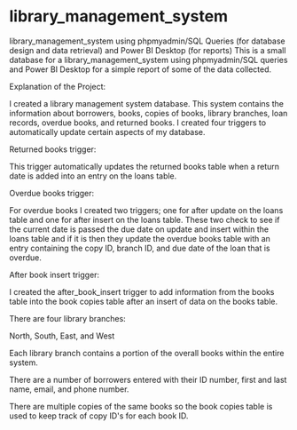 # library_management_system
library_management_system using phpmyadmin/SQL Queries (for database design and data retrieval) and Power BI Desktop (for reports)
This is a small database for a library_management_system using phpmyadmin/SQL queries and Power BI Desktop for a simple report of some of the data collected.

Explanation of the Project:

I created a library management system database. This system contains the information about borrowers, books, copies of books, library branches, loan records, overdue books, and returned books. I created four triggers to automatically update certain aspects of my database.

Returned books trigger:

This trigger automatically updates the returned books table when a return date is added into an entry on the loans table.

Overdue books trigger:

For overdue books I created two triggers; one for after update on the loans table and one for after insert on the loans table. These two check to see if the current date is passed the due date on update and insert within the loans table and if it is then they update
the overdue books table with an entry containing the copy ID, branch ID, and due date of the loan that is overdue.

After book insert trigger:

I created the after_book_insert trigger to add information from the books table into the book copies table after an insert of data on the books table.

There are four library branches:

North, South, East, and West

Each library branch contains a portion of the overall books within the entire system. 

There are a number of borrowers entered with their ID number, first and last name, email, and phone number.

There are multiple copies of the same books so the book copies table is used to keep track of copy ID's for each book ID.

